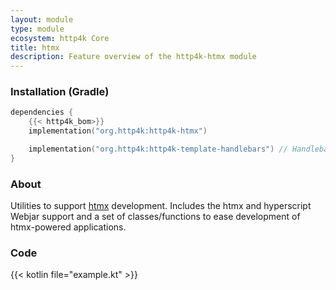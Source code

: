 ```yaml
---
layout: module
type: module
ecosystem: http4k Core
title: htmx
description: Feature overview of the http4k-htmx module
---
```



### Installation (Gradle)

```kotlin
dependencies {
    {{< http4k_bom>}}
    implementation("org.http4k:http4k-htmx")

    implementation("org.http4k:http4k-template-handlebars") // Handlebars
}
```

### About

Utilities to support [htmx](https://htmx.org) development. Includes the htmx and hyperscript Webjar support and a set of classes/functions to ease development of htmx-powered applications.

### Code

{{< kotlin file="example.kt" >}}
